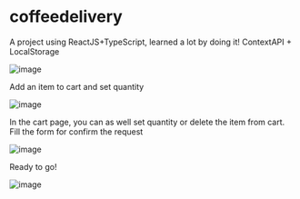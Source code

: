 # coffeedelivery
A project using ReactJS+TypeScript, learned a lot by doing it! ContextAPI + LocalStorage 

![image](https://user-images.githubusercontent.com/102184515/202513632-c0c9f98d-06e0-43d7-a672-40cd5b33f080.png)

<p> Add an item to cart and set quantity</p>

![image](https://user-images.githubusercontent.com/102184515/202513735-ca2bd139-81c7-40e2-bb71-b1d26d6c052d.png)

<p> In the cart page, you can as well set quantity or delete the item from cart. Fill the form for confirm the request </p>

![image](https://user-images.githubusercontent.com/102184515/202513992-946dcee8-8961-44c7-9918-7343f0b1f4a3.png)

<p> Ready to go! </p>

![image](https://user-images.githubusercontent.com/102184515/202514504-28267782-2f8f-4472-8bcd-e694fc1ad0d8.png)
